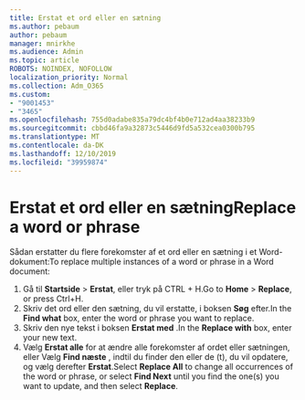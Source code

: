 ```yaml
---
title: Erstat et ord eller en sætning
ms.author: pebaum
author: pebaum
manager: mnirkhe
ms.audience: Admin
ms.topic: article
ROBOTS: NOINDEX, NOFOLLOW
localization_priority: Normal
ms.collection: Adm_O365
ms.custom:
- "9001453"
- "3465"
ms.openlocfilehash: 755d0adabe835a79dc4bf4b0e712ad4aa38233b9
ms.sourcegitcommit: cbbd46fa9a32873c5446d9fd5a532cea0300b795
ms.translationtype: MT
ms.contentlocale: da-DK
ms.lasthandoff: 12/10/2019
ms.locfileid: "39959874"
---
```

# <a name="replace-a-word-or-phrase"></a><span data-ttu-id="caddc-102">Erstat et ord eller en sætning</span><span class="sxs-lookup"><span data-stu-id="caddc-102">Replace a word or phrase</span></span>

<span data-ttu-id="caddc-103">Sådan erstatter du flere forekomster af et ord eller en sætning i et Word-dokument:</span><span class="sxs-lookup"><span data-stu-id="caddc-103">To replace multiple instances of a word or phrase in a Word document:</span></span>

1. <span data-ttu-id="caddc-104">Gå til **Startside** > **Erstat**, eller tryk på CTRL + H.</span><span class="sxs-lookup"><span data-stu-id="caddc-104">Go to **Home** > **Replace**, or press Ctrl+H.</span></span>
2. <span data-ttu-id="caddc-105">Skriv det ord eller den sætning, du vil erstatte, i boksen **Søg** efter.</span><span class="sxs-lookup"><span data-stu-id="caddc-105">In the **Find what** box, enter the word or phrase you want to replace.</span></span> 
3. <span data-ttu-id="caddc-106">Skriv den nye tekst i boksen **Erstat med** .</span><span class="sxs-lookup"><span data-stu-id="caddc-106">In the **Replace with** box, enter your new text.</span></span>
3. <span data-ttu-id="caddc-107">Vælg **Erstat alle** for at ændre alle forekomster af ordet eller sætningen, eller Vælg **Find næste** , indtil du finder den eller de (t), du vil opdatere, og vælg derefter **Erstat**.</span><span class="sxs-lookup"><span data-stu-id="caddc-107">Select **Replace All** to change all occurrences of the word or phrase, or select **Find Next** until you find the one(s) you want to update, and then select **Replace**.</span></span>